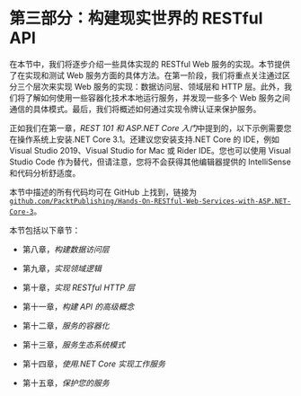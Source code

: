 # 第三部分：构建现实世界的 RESTful API

在本节中，我们将逐步介绍一些具体实现的 RESTful Web 服务的实现。本节提供了在实现和测试 Web 服务方面的具体方法。在第一阶段，我们将重点关注通过区分三个层次来实现 Web 服务的实现：数据访问层、领域层和 HTTP 层。此外，我们将了解如何使用一些容器化技术本地运行服务，并发现一些多个 Web 服务之间通信的具体模式。最后，我们将概述如何通过实现令牌认证来保护服务。

正如我们在第一章，*REST 101 和 ASP.NET Core 入门*中提到的，以下示例需要您在操作系统上安装.NET Core 3.1。还建议您安装支持.NET Core 的 IDE，例如 Visual Studio 2019、Visual Studio for Mac 或 Rider IDE。您也可以使用 Visual Studio Code 作为替代，但请注意，您将不会获得其他编辑器提供的 IntelliSense 和代码分析舒适度。

本节中描述的所有代码均可在 GitHub 上找到，链接为[`github.com/PacktPublishing/Hands-On-RESTful-Web-Services-with-ASP.NET-Core-3`](https://github.com/PacktPublishing/Hands-On-RESTful-Web-Services-with-ASP.NET-Core-3)。

本节包括以下章节：

+   第八章，*构建数据访问层*

+   第九章，*实现领域逻辑*

+   第十章，*实现 RESTful HTTP 层*

+   第十一章，*构建 API 的高级概念*

+   第十二章，*服务的容器化*

+   第十三章，*服务生态系统模式*

+   第十四章，*使用.NET Core 实现工作服务*

+   第十五章，*保护您的服务*
